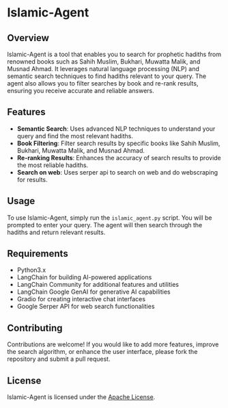 # Islamic-Agent

## Overview

Islamic-Agent is a tool that enables you to search for prophetic hadiths from renowned books such as Sahih Muslim, Bukhari, Muwatta Malik, and Musnad Ahmad. It leverages natural language processing (NLP) and semantic search techniques to find hadiths relevant to your query. The agent also allows you to filter searches by book and re-rank results, ensuring you receive accurate and reliable answers.

## Features

- **Semantic Search**: Uses advanced NLP techniques to understand your query and find the most relevant hadiths.
- **Book Filtering**: Filter search results by specific books like Sahih Muslim, Bukhari, Muwatta Malik, and Musnad Ahmad.
- **Re-ranking Results**: Enhances the accuracy of search results to provide the most reliable hadiths.
- **Search on web**: Uses serper api to search on web and do webscraping for results.
## Usage

To use Islamic-Agent, simply run the `islamic_agent.py` script. You will be prompted to enter your query. The agent will then search through the hadiths and return relevant results.

## Requirements

- Python3.x
- LangChain for building AI-powered applications
- LangChain Community for additional features and utilities
- LangChain Google GenAI for generative AI capabilities
- Gradio for creating interactive chat interfaces
- Google Serper API for web search functionalities

## Contributing

Contributions are welcome! If you would like to add more features, improve the search algorithm, or enhance the user interface, please fork the repository and submit a pull request.

## License

Islamic-Agent is licensed under the [Apache License](https://www.apache.org/licenses/LICENSE-2.0).
